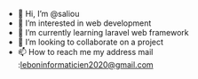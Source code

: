 - 👋 Hi, I’m @saliou
- 👀 I’m interested in web development
- 🌱 I’m currently learning laravel web framework
- 💞️ I’m looking to collaborate on a project
- 📫 How to reach me my address mail :leboninformaticien2020@gmail.com

<!---
saliougitun/saliougitun is a ✨ special ✨ repository because its `README.md` (this file) appears on your GitHub profile.
You can click the Preview link to take a look at your changes.
--->

